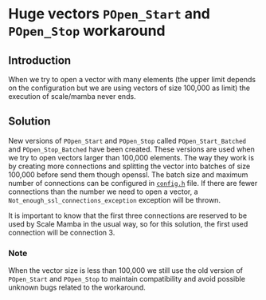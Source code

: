 # Huge vectors `POpen_Start` and `POpen_Stop` workaround

## Introduction

When we try to open a vector with many elements (the upper limit depends on the configuration but we are using vectors 
of size 100,000 as limit) the execution of scale/mamba never ends.

## Solution
New versions of `POpen_Start` and `POpen_Stop` called `POpen_Start_Batched` and `POpen_Stop_Batched` have been created.
These versions are used when we try to open vectors larger than 100,000 elements. The way they work is by 
creating more connections and splitting the vector into batches of size 100,000 before send them though openssl. 
The batch size and maximum number of connections can be configured in [`config.h`](../src/config.h) file.
If there are fewer connections than the number we need to open a vector, a `Not_enough_ssl_connections_exception` 
exception will be thrown.

It is important to know that the first three connections are reserved to be used by Scale Mamba in the usual way, 
so for this solution, the first used connection will be connection 3.

### Note
When the vector size is less than 100,000 we still use the old version of `POpen_Start` and `POpen_Stop` to maintain 
compatibility and avoid possible unknown bugs related to the workaround.